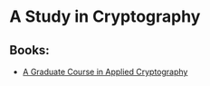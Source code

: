 # A Study in Cryptography

## Books:

- [A Graduate Course in
  Applied Cryptography](https://toc.cryptobook.us/)
